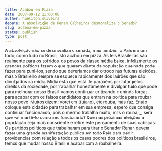 ```yaml
---
title: Acabou em Pizza
date: 2007-09-12 21:00:00
author: hueliton.oliveira
debate: A absolvição de Renan Calheiros desmoraliza o Senado?
slug: acabou-em-pizza
status: publish 
type: post
---
```


A absolvição não só desmoraliza o senado, mas também o País em um todo, como tudo no Brasil, isto acabou em pizza. As leis Brasileiras são realmente para os sofridos, os povos da classe média baixa, infelizmente os grandes políticos fazem o que querem diante da população que nada pode fazer para puni-los, sendo que deveríamos dar o troco nas futuras eleições, mas o Brasileiro sempre se esquece rapidamente dos ladrões que são divulgados na mídia. Mídia esta que está de parabéns por lutar pelos direitos da sociedade, por trabalhar honestamente e divulgar tudo que pode para melhorar nosso Brasil, vamos continuar criticando e unindo forças para acabar com os falsos candidatos que entram na política para roubar nosso povo. Muitos dizem: Votei em (fulano), ele rouba, mas faz. Então coloque este cidadão para trabalhar em sua empresa, espero que consiga continuar funcionando, pois o mesmo trabalha muito, mas o rouba,,,, será que vai mantê-lo como seu funcionário? Que nas próximas eleições a população seja mais consciente e retire este pensamento de suas cabeças. Os partidos políticos que trabalharam para tirar o Senador Renan devem fazer uma grande manifestação publica em todo País para pedir providencias com relação a todos os casos podres dos políticos brasileiros, temos que mudar nosso Brasil e acabar com a roubalheira.

